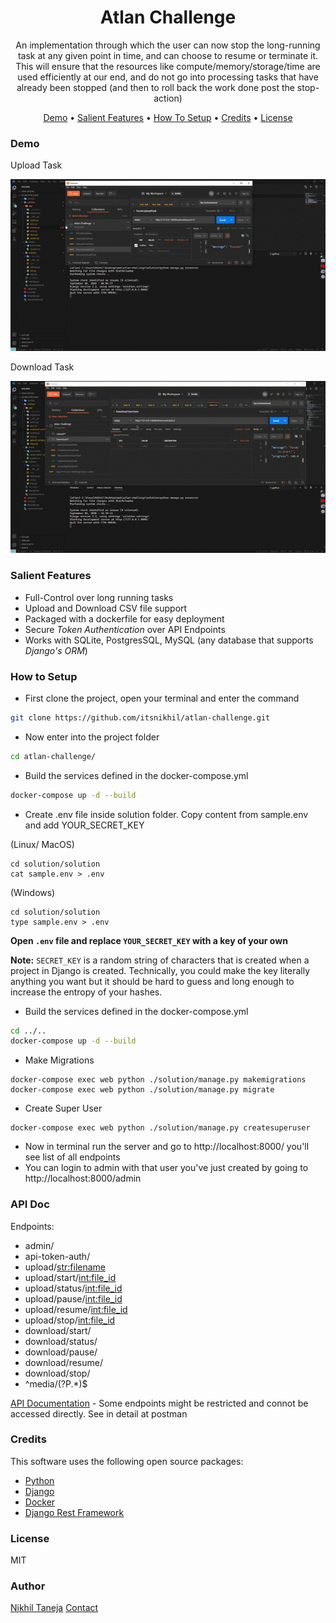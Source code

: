 <h1 align="center">
    Atlan Challenge
</h1>
<p align="center">An implementation through which the user can now stop the long-running task at any given point in time, and can choose to resume or terminate it. This will ensure that the resources like compute/memory/storage/time are used efficiently at our end, and do not go into processing tasks that have already been stopped (and then to roll back the work done post the stop-action)</p>

<p align="center">
  <a href="#demo">Demo</a> •
  <a href="#salient-features">Salient Features</a> •
  <a href="#how-to-setup">How To Setup</a> •
  <a href="#credits">Credits</a> •
  <a href="#license">License</a>
</p>

### Demo
Upload Task

![Upload Task GIF](demo/upload_task.gif)

Download Task

![Download Task GIF](demo/download_task.gif)

### Salient Features
* Full-Control over long running tasks
* Upload and Download CSV file support
* Packaged with a dockerfile for easy deployment
* Secure _Token Authentication_ over API Endpoints
* Works with SQLite, PostgresSQL, MySQL (any database that supports _Django's ORM_)

### How to Setup
* First clone the project, open your terminal and enter the command

```bash
git clone https://github.com/itsnikhil/atlan-challenge.git
```
* Now enter into the project folder
```bash
cd atlan-challenge/
```
* Build the services defined in the docker-compose.yml
```bash
docker-compose up -d --build
```
* Create .env file inside solution folder. Copy content from sample.env and add YOUR_SECRET_KEY

(Linux/ MacOS)
```
cd solution/solution
cat sample.env > .env
```
(Windows)
```
cd solution/solution
type sample.env > .env
```
**Open `.env` file and replace `YOUR_SECRET_KEY` with a key of your own**

__Note:__ `SECRET_KEY` is a random string of characters that is created when a project in Django is created. Technically, you could make the key literally anything you want but it should be hard to guess and long enough to increase the entropy of your hashes.

* Build the services defined in the docker-compose.yml
```bash
cd ../..
docker-compose up -d --build
```

* Make Migrations
```
docker-compose exec web python ./solution/manage.py makemigrations
docker-compose exec web python ./solution/manage.py migrate
```

* Create Super User
```
docker-compose exec web python ./solution/manage.py createsuperuser
```

* Now in terminal run the server and go to http://localhost:8000/ you'll see list of all endpoints
* You can login to admin with that user you've just created by going to http://localhost:8000/admin

### API Doc
Endpoints:
+ admin/
+ api-token-auth/
+ upload/<str:filename>
+ upload/start/<int:file_id>
+ upload/status/<int:file_id>
+ upload/pause/<int:file_id>
+ upload/resume/<int:file_id>
+ upload/stop/<int:file_id>
+ download/start/
+ download/status/
+ download/pause/
+ download/resume/
+ download/stop/
+ ^media\/(?P<path>.*)$

[API Documentation](https://documenter.getpostman.com/view/12623083/TVCiSRip) - Some endpoints might be restricted and connot be accessed directly. See in detail at postman 

### Credits
This software uses the following open source packages:

- [Python](https://www.python.org/)
- [Django](https://www.djangoproject.com/)
- [Docker](https://www.docker.com/)
- [Django Rest Framework](https://www.django-rest-framework.org/)

### License
MIT

### Author
[Nikhil Taneja](https://itsnikhil.pythonanywhere.com)
[Contact](mailto:taneja.nikhil03@gmail.com)
